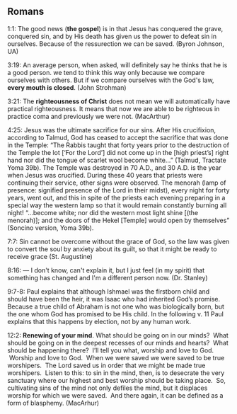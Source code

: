 ## Romans

1:1: The good news (**the gospel**) is in that Jesus has conquered the grave, conquered sin, and by His death has given us the power to defeat sin in ourselves. Because of the ressurection we can be saved. (Byron Johnson, UA)

3:19: An average person, when asked, will definitely say he thinks that he is a good person. we tend to think this way only because we compare ourselves with others. But if we compare ourselves with the God's law, **every mouth **is** closed**. (John Strohman)

3:21: The **righteousness of Christ** does not mean we will automatically have practical righteousness. It means that now we are able to be righteous in practice coma and previously we were not. (MacArthur)

4:25: Jesus was the ultimate sacrifice for our sins. After His crucifixion, according to Talmud, God has ceased to accept the sacrifice that was done in the Temple: “The Rabbis taught that forty years prior to the destruction of the Temple the lot [‘For the Lord’] did not come up in the [high priest’s] right hand nor did the tongue of scarlet wool become white…” (Talmud, Tractate Yoma 39b). The Temple was destroyed in 70 A.D., and 30 A.D. is the year when Jesus was crucified. During these 40 years that priests were continuing their service, other signs were observed. The menorah (lamp of presence: signified presence of the Lord in their midst), every night for forty years, went out, and this in spite of the priests each evening preparing in a special way the western lamp so that it would remain constantly burning all night! “...become white; nor did the western most light shine [(the menorah)]; and the doors of the Hekel [Temple] would open by themselves” (Soncino version, Yoma 39b).

7:7: Sin cannot be overcome without the grace of God, so the law was given to convert the soul by anxiety about its guilt, so that it might be ready to receive grace (St. Augustine)

8:16: — I don't know, can't explain it, but I just feel (in my spirit) that something has changed and I'm a different person now. (Dr. Stanley)

9:7-8: Paul explains that although Ishmael was the firstborn child and should have been the heir, it was Isaac who had inherited God’s promise. Because a true child of Abraham is not one who was biologically born, but the one whom God has promised to be His child. In the following v. 11 Paul explains that this happens by election, not by any human work.

12:2: **Renewing of your mind**. What should be going on in our minds?  What should be going on in the deepest recesses of our minds and hearts?  What should be happening there?  I’ll tell you what, worship and love to God.  Worship and love to God.  When we were saved we were saved to be true worshipers.  The Lord saved us in order that we might be made true worshipers.  Listen to this: to sin in the mind, then, is to desecrate the very sanctuary where our highest and best worship should be taking place.  So, cultivating sins of the mind not only defiles the mind, but it displaces worship for which we were saved.  And there again, it can be defined as a form of blasphemy. (MacArhur)